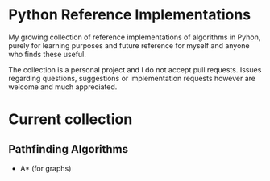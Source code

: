 # Python Reference Implementations

My growing collection of reference implementations of algorithms in Pyhon, purely for learning purposes and future reference for myself and anyone who finds these useful.

The collection is a personal project and I do not accept pull requests. Issues regarding questions, suggestions or implementation requests however are welcome and much appreciated.

# Current collection

## Pathfinding Algorithms
- A* (for graphs)
